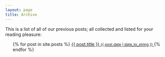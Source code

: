 ```yaml
---
layout: page
title: Archive 
---
```


This is a list of all of our previous posts; all collected and listed for your reading pleasure:

<ul class="related-posts">
    {% for post in site.posts %}
          <a href="{{ post.url }}">
            {{ post.title }}
            <small>{{ post.date | date_to_string }}</small>
          </a>
    {% endfor %}
</ul>
